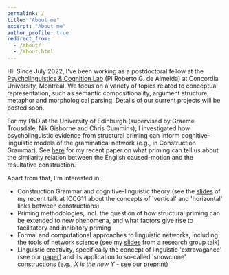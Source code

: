 ```yaml
---
permalink: /
title: "About me"
excerpt: "About me"
author_profile: true
redirect_from: 
  - /about/
  - /about.html
---
```


Hi! Since July 2022, I've been working as a postdoctoral fellow at the <a href="https://psycholinguistics.weebly.com/">Psycholinguistics & Cognition Lab</a> (PI Roberto G. de Almeida) at Concordia University, Montreal. We focus on a variety of topics related to conceptual representation, such as semantic compositionality, argument structure, metaphor and morphological parsing. Details of our current projects will be posted soon.

For my PhD at the University of Edinburgh (supervised by Graeme Trousdale, Nik Gisborne and Chris Cummins), I investigated how psycholinguistic evidence from structural priming can inform cognitive-linguistic models of the grammatical network (e.g., in Construction Grammar). See <a href="https://doi.org/10.1515/cog-2020-0016">here</a> for my recent paper on what priming can tell us about the similarity relation between the English caused-motion and the resultative construction.

Apart from that, I'm interested in:
<ul>
  <li>Construction Grammar and cognitive-linguistic theory (see the <a href="https://tungerer.github.io/files/Ungerer-2021-Vertical-and-horizontal-links.pdf">slides</a> of my recent talk at ICCG11 about the concepts of 'vertical' and 'horizontal' links between constructions)</li>
  <li>Priming methodologies, incl. the question of how structural priming can be extended to new phenomena, and what factors give rise to facilitatory and inhibitory priming</li>
  <li>Formal and computational approaches to linguistic networks, including the tools of network science (see my <a href="https://tungerer.github.io/files/Ungerer-2021-Network-science-methods.pdf">slides</a> from a research group talk)</li>
  <li>Linguistic creativity, specifically the concept of linguistic 'extravagance' (see our <a href="https://doi.org/10.1075/bjl.00058.ung">paper</a>) and its application to so-called 'snowclone' constructions (e.g., <i>X is the new Y</i> - see our <a href="https://doi.org/10.31234/osf.io/y6a8g">preprint</a>)</li>
</ul>
